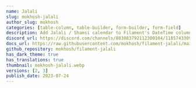 ```yaml
---
name: Jalali
slug: mokhosh-jalali
author_slug: mokhosh
categories: [table-column, table-builder, form-builder, form-field]
description: Add Jalali / Shamsi calendar to Filament's DateTime column, and DateTimePicker.
discord_url: https://discord.com/channels/883083792112300104/1185743309839286272
docs_url: https://raw.githubusercontent.com/mokhosh/filament-jalali/main/README.md
github_repository: mokhosh/filament-jalali
has_dark_theme: true
has_translations: true
thumbnail: mokhosh-jalali.webp
versions: [2, 3]
publish_date: 2023-07-24
---
```

